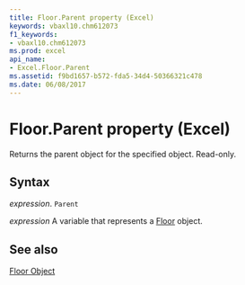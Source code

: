 ```yaml
---
title: Floor.Parent property (Excel)
keywords: vbaxl10.chm612073
f1_keywords:
- vbaxl10.chm612073
ms.prod: excel
api_name:
- Excel.Floor.Parent
ms.assetid: f9bd1657-b572-fda5-34d4-50366321c478
ms.date: 06/08/2017
---
```



# Floor.Parent property (Excel)

Returns the parent object for the specified object. Read-only.


## Syntax

 _expression_. `Parent`

 _expression_ A variable that represents a [Floor](Excel.Floor-graph-property.md) object.


## See also


[Floor Object](Excel.Floor(object).md)

